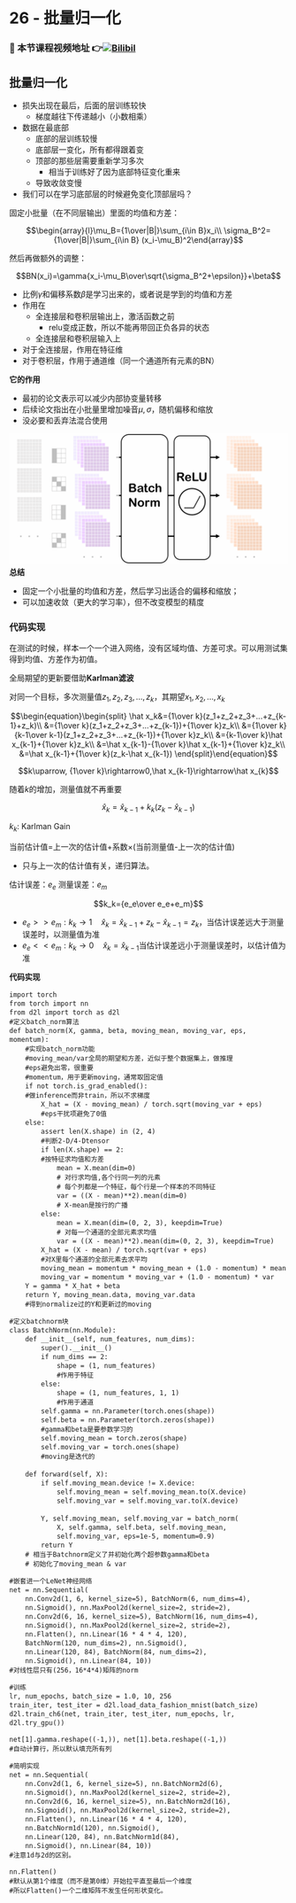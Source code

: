 # 26 - 批量归一化

### 🎦 本节课程视频地址 👉[![Bilibil](	https://i2.hdslb.com/bfs/archive/c52c4d88d8fe65f6d2ffac27b8ce6cb02dcdcacc.jpg@640w_400h_100Q_1c.webp)](https://www.bilibili.com/video/BV1X44y1r77r)
## 批量归一化

- 损失出现在最后，后面的层训练较快
  - 梯度越往下传递越小（小数相乘）
- 数据在最底部
  - 底部的层训练较慢
  - 底部层一变化，所有都得跟着变
  - 顶部的那些层需要重新学习多次
    - 相当于训练好了因为底部特征变化重来
  - 导致收敛变慢
- 我们可以在学习底部层的时候避免变化顶部层吗？

固定小批量（在不同层输出）里面的均值和方差：

$$\begin{array}{l}\mu_B={1\over|B|}\sum_{i\in B}x_i\\
\sigma_B^2={1\over|B|}\sum_{i\in B}
(x_i-\mu_B)^2\end{array}$$

然后再做额外的调整：

$$BN(x_i)=\gamma{x_i-\mu_B\over\sqrt{\sigma_B^2+\epsilon}}+\beta$$

- 比例${\gamma}$和偏移系数${\beta}$是学习出来的，或者说是学到的均值和方差
- 作用在
  - 全连接层和卷积层输出上，激活函数之前
    - relu变成正数，所以不能再带回正负各异的状态
  - 全连接层和卷积层输入上
- 对于全连接层，作用在特征维
- 对于卷积层，作用于通道维（同一个通道所有元素的BN）

**它的作用**

- 最初的论文表示可以减少内部协变量转移
- 后续论文指出在小批量里增加噪音$\mu,\sigma$，随机偏移和缩放
- 没必要和丢弃法混合使用

![](Images/Batch_Normalization.gif)
**总结**

- 固定一个小批量的均值和方差，然后学习出适合的偏移和缩放；
- 可以加速收敛（更大的学习率），但不改变模型的精度

### 代码实现

在测试的时候，样本一个一个进入网络，没有区域均值、方差可求。可以用测试集得到均值、方差作为初值。

全局期望的更新要借助**Karlman滤波**

对同一个目标，多次测量值$z_1,z_2,z_3,...,z_k$，其期望$x_1, x_2,...,x_k$

$$\begin{equation}\begin{split}
\hat x_k&={1\over k}(z_1+z_2+z_3+...+z_{k-1}+z_k)\\
&={1\over k}(z_1+z_2+z_3+...+z_{k-1})+{1\over k}z_k\\
&={1\over k}{k-1\over k-1}(z_1+z_2+z_3+...+z_{k-1})+{1\over k}z_k\\
&={k-1\over k}\hat x_{k-1}+{1\over k}z_k\\
&=\hat x_{k-1}-{1\over k}\hat x_{k-1}+{1\over k}z_k\\
&=\hat x_{k-1}+{1\over k}(z_k-\hat x_{k-1})
\end{split}\end{equation}$$

$$k\uparrow, {1\over k}\rightarrow0,\hat x_{k-1}\rightarrow\hat x_{k}$$

随着$k$的增加，测量值就不再重要

$$\hat x_k=\hat x_{k-1}+k_k(z_k-\hat x_{k-1})$$

$k_k$: Karlman Gain

当前估计值=上一次的估计值+系数×(当前测量值-上一次的估计值)


- 只与上一次的估计值有关，递归算法。

估计误差：$e_e$
测量误差：$e_m$

$$k_k={e_e\over e_e+e_m}$$

   - $e_e\gt\gt e_m: k_k\rightarrow1\quad \hat x_k=\hat x_{k-1}+z_k-\hat x_{k-1}=z_k$，当估计误差远大于测量误差时，以测量值为准
   - $e_e\lt\lt e_m: k_k\rightarrow0\quad \hat x_k=\hat x_{k-1}$当估计误差远小于测量误差时，以估计值为准

**代码实现**

```
import torch
from torch import nn
from d2l import torch as d2l
#定义batch_norm算法
def batch_norm(X, gamma, beta, moving_mean, moving_var, eps, momentum):
    #实现batch_norm功能 
    #moving_mean/var全局的期望和方差，近似于整个数据集上，做推理
    #eps避免出零，很重要
    #momentum，用于更新moving，通常取固定值
    if not torch.is_grad_enabled():
    #做inference而非train，所以不求梯度
        X_hat = (X - moving_mean) / torch.sqrt(moving_var + eps)
        #eps干扰项避免了0值
    else:
        assert len(X.shape) in (2, 4)
        #判断2-D/4-Dtensor
        if len(X.shape) == 2:
        #按特征求均值和方差
            mean = X.mean(dim=0)
            # 对行求均值,各个行同一列的元素
            # 每个列都是一个特征，每个行是一个样本的不同特征
            var = ((X - mean)**2).mean(dim=0)
            # X-mean是按行的广播
        else:
            mean = X.mean(dim=(0, 2, 3), keepdim=True)
            # 对每一个通道的全部元素求均值
            var = ((X - mean)**2).mean(dim=(0, 2, 3), keepdim=True)
        X_hat = (X - mean) / torch.sqrt(var + eps)
        #对X里每个通道的全部元素去求平均
        moving_mean = momentum * moving_mean + (1.0 - momentum) * mean
        moving_var = momentum * moving_var + (1.0 - momentum) * var
    Y = gamma * X_hat + beta
    return Y, moving_mean.data, moving_var.data
    #得到normalize过的Y和更新过的moving
```
```
#定义batchnorm块
class BatchNorm(nn.Module):
    def __init__(self, num_features, num_dims):
        super().__init__()
        if num_dims == 2:
            shape = (1, num_features)
            #作用于特征
        else:
            shape = (1, num_features, 1, 1)
            #作用于通道
        self.gamma = nn.Parameter(torch.ones(shape))
        self.beta = nn.Parameter(torch.zeros(shape))
        #gamma和beta是要参数学习的
        self.moving_mean = torch.zeros(shape)
        self.moving_var = torch.ones(shape)
        #moving是迭代的
        
    def forward(self, X):
        if self.moving_mean.device != X.device:
            self.moving_mean = self.moving_mean.to(X.device)
            self.moving_var = self.moving_var.to(X.device)
        
        Y, self.moving_mean, self.moving_var = batch_norm(
            X, self.gamma, self.beta, self.moving_mean,
            self.moving_var, eps=1e-5, momentum=0.9)
        return Y
    # 相当于Batchnorm定义了并初始化两个超参数gamma和beta
    # 初始化了moving_mean & var

```
```
#嵌套进一个LeNet神经网络
net = nn.Sequential(
    nn.Conv2d(1, 6, kernel_size=5), BatchNorm(6, num_dims=4),
    nn.Sigmoid(), nn.MaxPool2d(kernel_size=2, stride=2),
    nn.Conv2d(6, 16, kernel_size=5), BatchNorm(16, num_dims=4),
    nn.Sigmoid(), nn.MaxPool2d(kernel_size=2, stride=2),
    nn.Flatten(), nn.Linear(16 * 4 * 4, 120),
    BatchNorm(120, num_dims=2), nn.Sigmoid(),
    nn.Linear(120, 84), BatchNorm(84, num_dims=2),
    nn.Sigmoid(), nn.Linear(84, 10))
#对线性层只有(256，16*4*4)矩阵的norm
```
```
#训练
lr, num_epochs, batch_size = 1.0, 10, 256
train_iter, test_iter = d2l.load_data_fashion_mnist(batch_size)
d2l.train_ch6(net, train_iter, test_iter, num_epochs, lr, d2l.try_gpu())
```
```
net[1].gamma.reshape((-1,)), net[1].beta.reshape((-1,))
#自动计算行，所以默认填充所有列
```
```
#简明实现
net = nn.Sequential(
    nn.Conv2d(1, 6, kernel_size=5), nn.BatchNorm2d(6),
    nn.Sigmoid(), nn.MaxPool2d(kernel_size=2, stride=2),
    nn.Conv2d(6, 16, kernel_size=5), nn.BatchNorm2d(16),
    nn.Sigmoid(), nn.MaxPool2d(kernel_size=2, stride=2),
    nn.Flatten(), nn.Linear(16 * 4 * 4, 120),
    nn.BatchNorm1d(120), nn.Sigmoid(),
    nn.Linear(120, 84), nn.BatchNorm1d(84),
    nn.Sigmoid(), nn.Linear(84, 10))
#注意1d与2d的区别。
```
```
nn.Flatten()
#默认从第1个维度（而不是第0维）开始拉平直至最后一个维度
#所以Flatten()一个二维矩阵不发生任何形状变化。
```